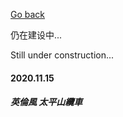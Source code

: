 [Go back](../../index.md)

仍在建设中...

Still under construction...

<h4>2020.11.15</h4>
<h5>英倫風 太平山纜車</h5>
